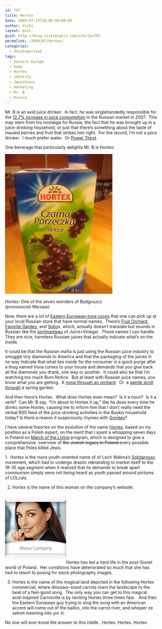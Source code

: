 ```yaml
---
id: 797
title: Hortex
date: 2009-07-19T19:00:56+00:00
author: Vicki
layout: post
guid: http://blog.vickiboykis.com/wlb/?p=797
permalink: /2009/07/hortex/
categories:
  - Uncategorized
tags:
  - Eastern Europe
  - home
  - Hortex
  - identity
  - Jewishness
  - marketing
  - Mr. B
  - Russia
---
```

Mr. B is an avid juice drinker.  In fact, he was singlehandedly responsible for the [12.7% increase in juice consumption](http://www.freshplaza.com/news_detail.asp?id=16206) in the Russian market in 2007.  This may stem from his nostalgia for Russia, the fact that he was brought up in a juice-drinking household, or just that there&#8217;s something about the taste of mauled berries and fruit that strikes him right.  For the record, I&#8217;m not a juice drinker.  I much prefer water.  Or [Power Thirst](http://www.youtube.com/watch?v=qRuNxHqwazs).

One beverage that particularly delights Mr. B is Hortex:

<div id="attachment_798" style="width: 365px" class="wp-caption aligncenter">
  <a href="https://raw.githubusercontent.com/veekaybee/wlb/gh-pages/assets/images/2009/07/dsc01878.jpg"><img class="size-full wp-image-798" title="dsc01878" src="https://raw.githubusercontent.com/veekaybee/wlb/gh-pages/assets/images/2009/07/dsc01878.jpg" alt="dsc01878" width="355" height="460" /></a>
  
  <p class="wp-caption-text">
    Hortex: One of the seven wonders of Bydgoszcz (pronounced Warsaw)
  </p>
</div>

Now, there are a lot of [Eastern European-type juices](http://ru.wikipedia.org/wiki/%D0%A1%D0%BE%D0%BA_(%D0%BD%D0%B0%D0%BF%D0%B8%D1%82%D0%BE%D0%BA)) that one can pick up at your local Russian store that have normal names.  There&#8217;s [Fruit Orchard](http://files.adme.ru/img/news/16994/FrSad_med.jpg), [Favorite Garden](http://popsop.ru/wp-content/uploads/lubimiy_sad11.jpg), and [Soko](http://files.adme.ru/img/news/11109/sokos-1500ml-grape.jpg)s, which, actually doesn&#8217;t translate but sounds in Russian like the [portmanteau](http://en.wikipedia.org/wiki/Portmanteau) of Juice+Vinegar.  Those names I can handle.  They are nice, harmless Russian juices that actually indicate what&#8217;s on the inside.

It could be that the Russian mafia is just using the Russian juice industry to smuggle tiny diamonds to America and that the packaging of the juices in no way indicate that what lies inside for the consumer is a quick purge after a thug named Vova comes to your house and demands that you give back all the diamonds you drank, one way or another.  It could also be that I&#8217;m watching too much Burn Notice.  But at least with Russian juice names, you know what you are getting.  A [romp through an orchard](http://englishrussia.com/?p=3385).  Or  a [gentle stroll through](http://englishrussia.com/?p=3324) a spring garden.

And then there&#8217;s Hortex.  What does Hortex even mean?  Is it a noun?  Is it a verb?  Can Mr. B say, &#8220;I&#8217;m about to Hortex it up,&#8221; like he does every time he drinks some Hortex, causing me to inform him that I don&#8217;t really need the verbal RSS feed of the juice-drinking activities in the Boykis household today? Is there a reason it suspiciously rhymes with [Goretex](http://en.wikipedia.org/wiki/Gore-Tex)?

I have several theories on the evolution of the name [Hortex](http://www.hortex.com.pl/en/), based on my position as a Polish expert, on the merit that I spent a whopping seven days in Poland on [March of the Living](http://www.motl.org/) program, which is designed to give a comprehensive  overview of <span style="text-decoration: line-through;">the Jewish legacy in Poland </span>every possible place that Poles killed Jews.

1.  Hortex is the more youth-oriented name of of Lech Walesa&#8217;s [Solidarnosc](http://en.wikipedia.org/wiki/Solidarity) movement, which had to undergo drastic rebranding to market itself to the 18-35 age segment when it realized that its demands to break apart communism simply were not being heard as youth passed around pictures of LOLcats

2. Hortex is the name of this woman on the company&#8217;s website:

[<img class="aligncenter size-full wp-image-811" title="hortex" src="https://raw.githubusercontent.com/veekaybee/wlb/gh-pages/assets/images/2009/07/hortex.jpg" alt="hortex" width="202" height="230" />](https://raw.githubusercontent.com/veekaybee/wlb/gh-pages/assets/images/2009/07/hortex.jpg)Hortex has led a hard life in the post-Soviet world of Poland.  Her conditions have deteriorated so much that she has had to resort to posing for stock photography images.

3. Hortex is the name of the magical land depicted in the following Hortex commercial, where dinosaur-sized carrots roam the landscape to the beat of a feel-good song.  The only way you can get to this magical acid-inspired Carrotville is by reciting Hortex three times fast.   And then the Eastern European guy trying to sing the song with an American accent will come out of the ballon, into the carrot river, and whisper ze sekret meening into yor iir.



No one will ever know the answer to this riddle.  Hortex. Hortex. Hortex.

<p style="text-align: center;">